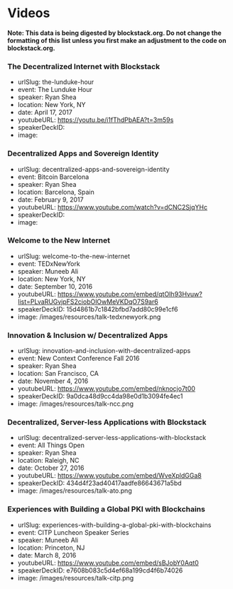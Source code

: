 # Videos

**Note: This data is being digested by blockstack.org. Do not change the formatting of this list unless you first make an adjustment to the code on blockstack.org.**

### The Decentralized Internet with Blockstack 

- urlSlug: the-lunduke-hour
- event: The Lunduke Hour
- speaker: Ryan Shea
- location: New York, NY
- date: April 17, 2017
- youtubeURL: https://youtu.be/i1fThdPbAEA?t=3m59s
- speakerDeckID: 
- image:

### Decentralized Apps and Sovereign Identity

- urlSlug: decentralized-apps-and-sovereign-identity
- event: Bitcoin Barcelona
- speaker: Ryan Shea
- location: Barcelona, Spain
- date: February 9, 2017
- youtubeURL: https://www.youtube.com/watch?v=dCNC2SjqYHc
- speakerDeckID: 
- image:

### Welcome to the New Internet

- urlSlug: welcome-to-the-new-internet
- event: TEDxNewYork
- speaker: Muneeb Ali
- location: New York, NY
- date: September 10, 2016
- youtubeURL: https://www.youtube.com/embed/qtOIh93Hvuw?list=PLvaRUGvjpFS2ciobOlOwMeVKDqO7S9ar6
- speakerDeckID: 15d4861b7c1842bfbd7add80c99e1cf6
- image: /images/resources/talk-tedxnewyork.png

### Innovation & Inclusion w/ Decentralized Apps

- urlSlug: innovation-and-inclusion-with-decentralized-apps
- event: New Context Conference Fall 2016
- speaker: Ryan Shea
- location: San Francisco, CA
- date: November 4, 2016
- youtubeURL: https://www.youtube.com/embed/nknocjo7t00
- speakerDeckID: 9a0dca48d9cc4da98e0d1b3094fe4ec1
- image: /images/resources/talk-ncc.png

### Decentralized, Server-less Applications with Blockstack

- urlSlug: decentralized-server-less-applications-with-blockstack
- event: All Things Open
- speaker: Ryan Shea
- location: Raleigh, NC
- date: October 27, 2016
- youtubeURL: https://www.youtube.com/embed/WveXpldGGa8
- speakerDeckID: 434d4f23ad40417aadfe86643671a5bd
- image: /images/resources/talk-ato.png

### Experiences with Building a Global PKI with Blockchains

- urlSlug: experiences-with-building-a-global-pki-with-blockchains
- event: CITP Luncheon Speaker Series
- speaker: Muneeb Ali
- location: Princeton, NJ
- date: March 8, 2016
- youtubeURL: https://www.youtube.com/embed/sBJobY0Aqt0
- speakerDeckID: e7608b083c5d4ef68a199cd4f6b74026
- image: /images/resources/talk-citp.png
